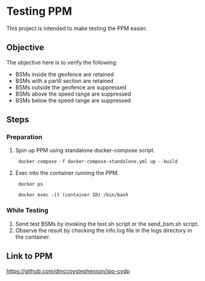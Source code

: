 # Testing PPM
This project is intended to make testing the PPM easier.

## Objective
The objective here is to verify the following:
- BSMs inside the geofence are retained
- BSMs with a partII section are retained
- BSMs outside the geofence are suppressed
- BSMs above the speed range are suppressed
- BSMs below the speed range are suppressed

## Steps
### Preparation
1. Spin up PPM using standalone docker-compose script.

        docker-compose -f docker-compose-standalone.yml up --build

1. Exec into the container running the PPM.

        docker ps

        docker exec -it (container ID) /bin/bash

### While Testing
1. Send test BSMs by invoking the test.sh script or the send_bsm.sh script.
1. Observe the result by checking the info.log file in the logs directory in the container.

## Link to PPM
https://github.com/dmccoystephenson/jpo-cvdp
